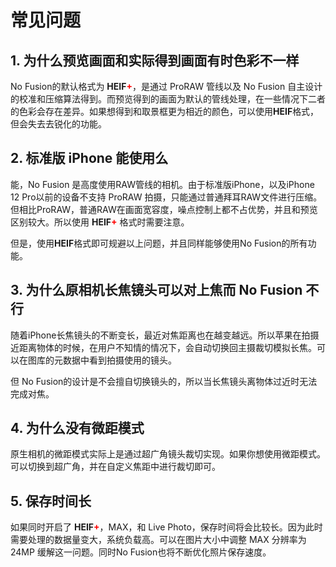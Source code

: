 # 常见问题
## 1. 为什么预览画面和实际得到画面有时色彩不一样
No Fusion的默认格式为 **HEIF**<span style="color:#FF0000; font-weight:bold">+</span>，是通过 ProRAW 管线以及 No Fusion 自主设计的校准和压缩算法得到。而预览得到的画面为默认的管线处理，在一些情况下二者的色彩会存在差异。如果想得到和取景框更为相近的颜色，可以使用**HEIF**格式，但会失去去锐化的功能。

## 2. 标准版 iPhone 能使用么
能，No Fusion 是高度使用RAW管线的相机。由于标准版iPhone，以及iPhone 12 Pro以前的设备不支持 ProRAW 拍摄，只能通过普通拜耳RAW文件进行压缩。但相比ProRAW，普通RAW在画面宽容度，噪点控制上都不占优势，并且和预览区别较大。所以使用 **HEIF**<span style="color:#FF0000; font-weight:bold">+</span> 格式时需要注意。

但是，使用**HEIF**格式即可规避以上问题，并且同样能够使用No Fusion的所有功能。
## 3. 为什么原相机长焦镜头可以对上焦而 No Fusion 不行
随着iPhone长焦镜头的不断变长，最近对焦距离也在越变越远。所以苹果在拍摄近距离物体的时候，在用户不知情的情况下，会自动切换回主摄裁切模拟长焦。可以在图库的元数据中看到拍摄使用的镜头。

但 No Fusion的设计是不会擅自切换镜头的，所以当长焦镜头离物体过近时无法完成对焦。

## 4. 为什么没有微距模式
原生相机的微距模式实际上是通过超广角镜头裁切实现。如果你想使用微距模式。可以切换到超广角，并在自定义焦距中进行裁切即可。

## 5. 保存时间长
如果同时开启了 **HEIF**<span style="color:#FF0000; font-weight:bold">+</span>，MAX，和 Live Photo，保存时间将会比较长。因为此时需要处理的数据量变大，系统负载高。可以在图片大小中调整 MAX 分辨率为 24MP 缓解这一问题。同时No Fusion也将不断优化照片保存速度。